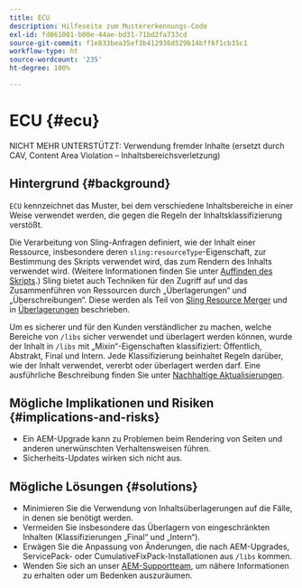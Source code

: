 ```yaml
---
title: ECU
description: Hilfeseite zum Mustererkennungs-Code
exl-id: fd061001-b00e-44ae-bd31-71bd2fa733cd
source-git-commit: f1e833bea35ef3b412936d529b14bff6f1cb35c1
workflow-type: ht
source-wordcount: '235'
ht-degree: 100%

---
```


# ECU {#ecu}

NICHT MEHR UNTERSTÜTZT: Verwendung fremder Inhalte (ersetzt durch CAV, Content Area Violation – Inhaltsbereichsverletzung)

## Hintergrund {#background}

`ECU` kennzeichnet das Muster, bei dem verschiedene Inhaltsbereiche in einer Weise verwendet werden, die gegen die Regeln der Inhaltsklassifizierung verstößt.

Die Verarbeitung von Sling-Anfragen definiert, wie der Inhalt einer Ressource, insbesondere deren `sling:resourceType`-Eigenschaft, zur Bestimmung des Skripts verwendet wird, das zum Rendern des Inhalts verwendet wird. (Weitere Informationen finden Sie unter [Auffinden des Skripts](https://experienceleague.adobe.com/docs/experience-manager-65/developing/introduction/the-basics.html?lang=de#locating-the-script).) Sling bietet auch Techniken für den Zugriff auf und das Zusammenführen von Ressourcen durch „Überlagerungen“ und „Überschreibungen“. Diese werden als Teil von [Sling Resource Merger](https://experienceleague.adobe.com/docs/experience-manager-65/developing/platform/sling-resource-merger.html?lang=de) und in [Überlagerungen](https://experienceleague.adobe.com/docs/experience-manager-65/developing/platform/overlays.html?lang=de) beschrieben.

Um es sicherer und für den Kunden verständlicher zu machen, welche Bereiche von `/libs` sicher verwendet und überlagert werden können, wurde der Inhalt in `/libs` mit „Mixin“-Eigenschaften klassifiziert: Öffentlich, Abstrakt, Final und Intern. Jede Klassifizierung beinhaltet Regeln darüber, wie der Inhalt verwendet, vererbt oder überlagert werden darf. Eine ausführliche Beschreibung finden Sie unter [Nachhaltige Aktualisierungen](https://experienceleague.adobe.com/docs/experience-manager-65/deploying/upgrading/sustainable-upgrades.html?lang=de).

## Mögliche Implikationen und Risiken {#implications-and-risks}

* Ein AEM-Upgrade kann zu Problemen beim Rendering von Seiten und anderen unerwünschten Verhaltensweisen führen.
* Sicherheits-Updates wirken sich nicht aus.

## Mögliche Lösungen {#solutions}

* Minimieren Sie die Verwendung von Inhaltsüberlagerungen auf die Fälle, in denen sie benötigt werden.
* Vermeiden Sie insbesondere das Überlagern von eingeschränkten Inhalten (Klassifizierungen „Final“ und „Intern“).
* Erwägen Sie die Anpassung von Änderungen, die nach AEM-Upgrades, ServicePack- oder CumulativeFixPack-Installationen aus `/libs` kommen.
* Wenden Sie sich an unser [AEM-Supportteam](https://helpx.adobe.com/de/enterprise/using/support-for-experience-cloud.html), um nähere Informationen zu erhalten oder um Bedenken auszuräumen.
